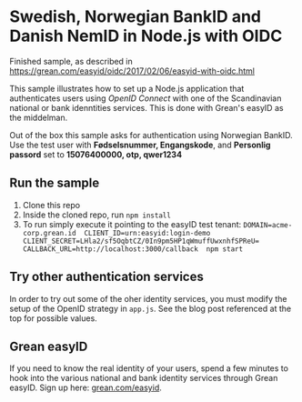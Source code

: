 # Swedish, Norwegian BankID and Danish NemID in Node.js with OIDC
Finished sample, as described in https://grean.com/easyid/oidc/2017/02/06/easyid-with-oidc.html

This sample illustrates how to set up a Node.js application that authenticates
users using *OpenID Connect* with one of the Scandinavian national or bank 
idenntities services. This is done with Grean's easyID as the middelman.

Out of the box this sample asks for authentication using Norwegian BankID.
Use the test user with 
**Fødselsnummer, Engangskode**, and **Personlig passord**  set to 
**15076400000, otp, qwer1234**


## Run the sample

1. Clone this repo
2. Inside the cloned repo, run `npm install`
3. To run simply execute it pointing to the easyID test tenant:
`DOMAIN=acme-corp.grean.id 
CLIENT_ID=urn:easyid:login-demo 
CLIENT_SECRET=LHla2/sf5OqbtCZ/0In9pm5HP1qWmuffUwxnhfSPReU= 
CALLBACK_URL=http://localhost:3000/callback 
npm start`  

## Try other authentication services

In order to try out some of the oher identity services, you must modify the 
setup of the OpenID strategy in `app.js`. See the blog post referenced at 
the top for possible values.

## Grean easyID
If you need to know the real identity of your users, spend a few minutes to hook
into the various national and bank identity services through Grean easyID. 
Sign up here: [grean.com/easyid](https://grean.com/easyid).